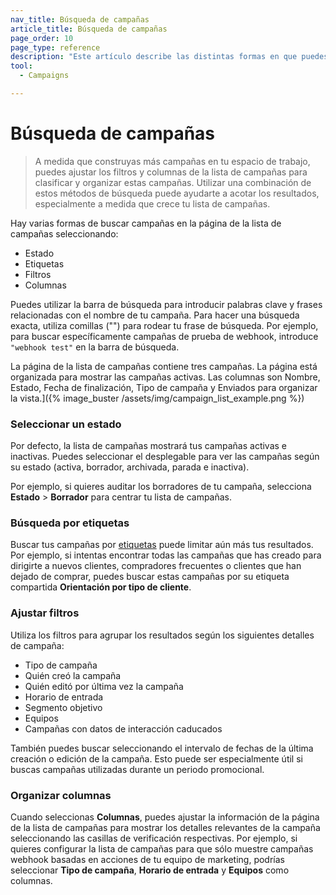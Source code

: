 ```yaml
---
nav_title: Búsqueda de campañas
article_title: Búsqueda de campañas
page_order: 10
page_type: reference
description: "Este artículo describe las distintas formas en que puedes buscar campañas en la página de la lista de campañas."
tool:
  - Campaigns

---
```


# Búsqueda de campañas

> A medida que construyas más campañas en tu espacio de trabajo, puedes ajustar los filtros y columnas de la lista de campañas para clasificar y organizar estas campañas. Utilizar una combinación de estos métodos de búsqueda puede ayudarte a acotar los resultados, especialmente a medida que crece tu lista de campañas.

Hay varias formas de buscar campañas en la página de la lista de campañas seleccionando:

- Estado
- Etiquetas
- Filtros
- Columnas

Puedes utilizar la barra de búsqueda para introducir palabras clave y frases relacionadas con el nombre de tu campaña. Para hacer una búsqueda exacta, utiliza comillas ("") para rodear tu frase de búsqueda. Por ejemplo, para buscar específicamente campañas de prueba de webhook, introduce `"webhook test"` en la barra de búsqueda.

La página de la lista de campañas contiene tres campañas. La página está organizada para mostrar las campañas activas. Las columnas son Nombre, Estado, Fecha de finalización, Tipo de campaña y Enviados para organizar la vista.]({% image_buster /assets/img/campaign_list_example.png %})

### Seleccionar un estado

Por defecto, la lista de campañas mostrará tus campañas activas e inactivas. Puedes seleccionar el desplegable para ver las campañas según su estado (activa, borrador, archivada, parada e inactiva).

Por ejemplo, si quieres auditar los borradores de tu campaña, selecciona **Estado** > **Borrador** para centrar tu lista de campañas.

### Búsqueda por etiquetas

Buscar tus campañas por [etiquetas]({{site.baseurl}}/user_guide/administrative/app_settings/tags/) puede limitar aún más tus resultados. Por ejemplo, si intentas encontrar todas las campañas que has creado para dirigirte a nuevos clientes, compradores frecuentes o clientes que han dejado de comprar, puedes buscar estas campañas por su etiqueta compartida **Orientación por tipo de cliente**.

### Ajustar filtros

Utiliza los filtros para agrupar los resultados según los siguientes detalles de campaña:

- Tipo de campaña 
- Quién creó la campaña
- Quién editó por última vez la campaña
- Horario de entrada
- Segmento objetivo
- Equipos
- Campañas con datos de interacción caducados

También puedes buscar seleccionando el intervalo de fechas de la última creación o edición de la campaña. Esto puede ser especialmente útil si buscas campañas utilizadas durante un periodo promocional.

### Organizar columnas

Cuando seleccionas **Columnas**, puedes ajustar la información de la página de la lista de campañas para mostrar los detalles relevantes de la campaña seleccionando las casillas de verificación respectivas. Por ejemplo, si quieres configurar la lista de campañas para que sólo muestre campañas webhook basadas en acciones de tu equipo de marketing, podrías seleccionar **Tipo de campaña**, **Horario de entrada** y **Equipos** como columnas.
